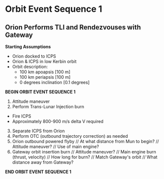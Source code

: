 # Orbit Event Sequence 1
## Orion Performs TLI and Rendezvouses with Gateway 

**Starting Assumptions**
- Orion docked to ICPS
- Orion & ICPS in low Kerbin orbit
- Orbit description:
  - 100 km apoapsis [100 m]
  - 100 km periapsis [100 m]
  - 0 degrees inclination [0.1 degrees]


**BEGIN ORBIT EVENT SEQUENCE 1**
1. Attitude maneuver
2. Perform Trans-Lunar Injection burn
  - Fire ICPS
  - Approximately 800-900 m/s delta V required
3. Separate ICPS from Orion
4. Perform OTC (outbound trajectory correction) as needed
5. Orion outbound powered flyby
  // At what distance from Mun to begin?
  // Attitude maneuver?
  // Use of main engine?
6. Gateway orbit insertion burn
  // Attitude maneuver?
  // Main engine burn (thrust, velocity)
  // How long for burn?
  // Match Gateway's orbit
  // What distance away from Gateway?

**END ORBIT EVENT SEQUENCE 1**
